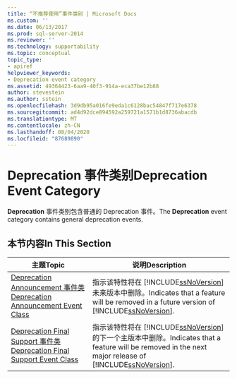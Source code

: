 ```yaml
---
title: “不推荐使用”事件类别 | Microsoft Docs
ms.custom: ''
ms.date: 06/13/2017
ms.prod: sql-server-2014
ms.reviewer: ''
ms.technology: supportability
ms.topic: conceptual
topic_type:
- apiref
helpviewer_keywords:
- Deprecation event category
ms.assetid: 49364423-6aa9-40f3-914a-eca37be12b88
author: stevestein
ms.author: sstein
ms.openlocfilehash: 3d9db95a016fe9eda1c6128bac54847f717e6378
ms.sourcegitcommit: ad4d92dce894592a259721a1571b1d8736abacdb
ms.translationtype: MT
ms.contentlocale: zh-CN
ms.lasthandoff: 08/04/2020
ms.locfileid: "87689890"
---
```

# <a name="deprecation-event-category"></a><span data-ttu-id="d1ec5-102">Deprecation 事件类别</span><span class="sxs-lookup"><span data-stu-id="d1ec5-102">Deprecation Event Category</span></span>
  <span data-ttu-id="d1ec5-103">**Deprecation** 事件类别包含普通的 Deprecation 事件。</span><span class="sxs-lookup"><span data-stu-id="d1ec5-103">The **Deprecation** event category contains general deprecation events.</span></span>  
  
## <a name="in-this-section"></a><span data-ttu-id="d1ec5-104">本节内容</span><span class="sxs-lookup"><span data-stu-id="d1ec5-104">In This Section</span></span>  
  
|<span data-ttu-id="d1ec5-105">主题</span><span class="sxs-lookup"><span data-stu-id="d1ec5-105">Topic</span></span>|<span data-ttu-id="d1ec5-106">说明</span><span class="sxs-lookup"><span data-stu-id="d1ec5-106">Description</span></span>|  
|-----------|-----------------|  
|[<span data-ttu-id="d1ec5-107">Deprecation Announcement 事件类</span><span class="sxs-lookup"><span data-stu-id="d1ec5-107">Deprecation Announcement Event Class</span></span>](deprecation-announcement-event-class.md)|<span data-ttu-id="d1ec5-108">指示该特性将在 [!INCLUDE[ssNoVersion](../../includes/ssnoversion-md.md)]未来版本中删除。</span><span class="sxs-lookup"><span data-stu-id="d1ec5-108">Indicates that a feature will be removed in a future version of [!INCLUDE[ssNoVersion](../../includes/ssnoversion-md.md)].</span></span>|  
|[<span data-ttu-id="d1ec5-109">Deprecation Final Support 事件类</span><span class="sxs-lookup"><span data-stu-id="d1ec5-109">Deprecation Final Support Event Class</span></span>](deprecation-final-support-event-class.md)|<span data-ttu-id="d1ec5-110">指示该特性将在 [!INCLUDE[ssNoVersion](../../includes/ssnoversion-md.md)]的下一个主版本中删除。</span><span class="sxs-lookup"><span data-stu-id="d1ec5-110">Indicates that a feature will be removed in the next major release of [!INCLUDE[ssNoVersion](../../includes/ssnoversion-md.md)].</span></span>|  
  
  

